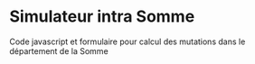 # Simulateur intra Somme

Code javascript et formulaire pour calcul des mutations dans le département de la Somme


